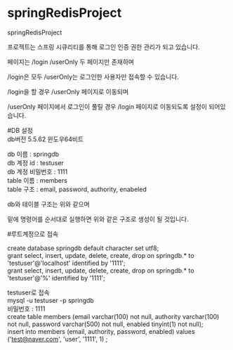 # springRedisProject   
springRedisProject   
   
프로젝트는 스프링 시큐리티를 통해 로그인 인증 권한 관리가 되고 있습니다.    
   
페이지는 /login /userOnly 두 페이지만 존재하며  
   
/login은 모두 /userOnly는 로그인한 사용자만 접속할 수 있습니다.    
   
/login을 할 경우 /userOnly 페이지로 이동되며    
   
/userOnly 페이지에서 로그인이 풀릴 경우 /login 페이지로 이동되도록 설정이 되어있습니다.   
   
   
#DB 설정   
db버전 5.5.62 윈도우64비트   
    
db 이름           : springdb   
db 계정 id        : testuser   
db 계정 비밀번호  : 1111   
table  이름       : members   
table  구조       : email, password, authority, enabeled   
   
db와 테이블 구조는 위와 같으며   
   
밑에 명령어를 순서대로 실행하면 위와 같은 구조로 생성이 될 것입니다.    
   
   
#루트계정으로 접속   
   
create database springdb default character set utf8;   
grant select, insert, update, delete, create, drop on springdb.* to 'testuser'@'localhost' identified by '1111';   
grant select, insert, update, delete, create, drop on springdb.* to 'testuser'@'%' identified by '1111';    
   
testuser로 접속   
mysql -u testuser -p springdb   
비밀번호 : 1111   
create table members (email varchar(100) not null, authority varchar(100) not null, password varchar(500) not null, enabled tinyint(1) not null);   
insert into members (email, authority, password, enabled) values ('test@naver.com', 'user', '1111', 1) ;   


